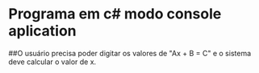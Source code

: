 # Programa em c# modo console aplication

##O usuário precisa poder digitar os valores de "Ax + B = C" e o sistema deve calcular o valor de x.

